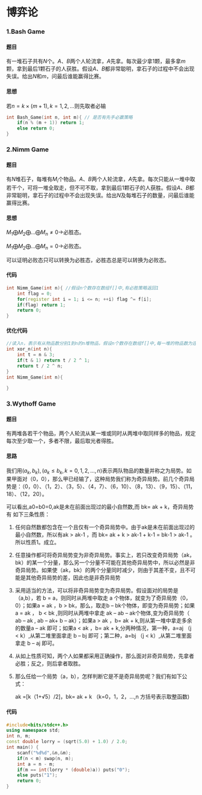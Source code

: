 # 博弈论

### 1.Bash Game

#### 题目

有一堆石子共有$N$个。$A、B$两个人轮流拿，$A$先拿。每次最少拿$1$颗，最多拿$m$颗，拿到最后$1$颗石子的人获胜。假设$A、B$都非常聪明，拿石子的过程中不会出现失误。给出$N$和$m$，问最后谁能赢得比赛。

#### 思想

若$n=k\times (m+1),k=1,2,\dots$则先取者必输

```C++
int Bash_Game(int n, int m){ // 是否有先手必赢策略
    if(n % (m + 1)) return 1;
    else return 0;
}
```



### 2.Nimm Game

#### 题目

有$N$堆石子，每堆有$M_i$个物品。$A、B$两个人轮流拿，$A$先拿。每次只能从一堆中取若干个，可将一堆全取走，但不可不取，拿到最后$1$颗石子的人获胜。假设$A、B$都非常聪明，拿石子的过程中不会出现失误。给出$N$及每堆石子的数量，问最后谁能赢得比赛。

#### 思想

$M_1\bigoplus M_2\bigoplus\dots \bigoplus M_n\neq0\to$必胜态。

$M_1\bigoplus M_2\bigoplus\dots \bigoplus M_n=0\to$必败态。

可以证明必败态只可以转换为必胜态，必胜态总是可以转换为必败态。

#### 代码

```C++
int Nimm_Game(int n){ //假设n个数存在数组f[]中,有必胜策略返回1
    int flag = 0;
    for(register int i = 1; i <= n; ++i) flag ^= f[i];
    if(flag) return 1;
    return 0;
}
```

#### 优化代码

```C++
//读入n，表示有从物品数分别1到n的n堆物品，假设n个数存在数组f[]中,每一堆的物品数为连续的整数
int xor_n(int n){
    int t = n & 3;
    if(t & 1) return t / 2 ^ 1;
    return t / 2 ^ n;
}
int Nimm_Game(int n){
    
}
```



### 3.Wythoff Game

#### 题目

有两堆各若干个物品，两个人轮流从某一堆或同时从两堆中取同样多的物品，规定每次至少取一个，多者不限，最后取光者得胜。

#### 思路

我们用$(a_k,b_k),(a_k\le b_k,k=0,1,2,\dots,n)$表示两队物品的数量并称之为局势。如果甲面对（0，0），那么甲已经输了，这种局势我们称为奇异局势。前几个奇异局势是：（0，0）、（1，2）、（3，5）、（4，7）、（6，10）、（8，13）、（9，15）、（11，18）、（12，20）。

 可以看出,a0=b0=0,ak是未在前面出现过的最小自然数,而 bk= ak + k，奇异局势有
如下三条性质：

1. 任何自然数都包含在一个且仅有一个奇异局势中。由于ak是未在前面出现过的最小自然数，所以有ak > ak-1 ，而 bk= ak + k > ak-1 + k-1 = bk-1 > ak-1 。所以性质1。成立。

2. 任意操作都可将奇异局势变为非奇异局势。事实上，若只改变奇异局势（ak，bk）的某一个分量，那么另一个分量不可能在其他奇异局势中，所以必然是非奇异局势。如果使（ak，bk）的两个分量同时减少，则由于其差不变，且不可能是其他奇异局势的差，因此也是非奇异局势

3. 采用适当的方法，可以将非奇异局势变为奇异局势。假设面对的局势是（a,b），若 b = a，则同时从两堆中取走 a 个物体，就变为了奇异局势（0，0）；如果a = ak ，b > bk，那么，取走b – bk个物体，即变为奇异局势；如果 a = ak ， b < bk ,则同时从两堆中拿走 ak – ab – ak个物体,变为奇异局势（ ab – ak , ab – ak+ b – ak）；如果a > ak ，b= ak + k,则从第一堆中拿走多余的数量a – ak 即可；如果a < ak ，b= ak + k,分两种情况，第一种，a=aj （j < k）,从第二堆里面拿走 b – bj 即可；第二种，a=bj （j < k）,从第二堆里面拿走 b – aj 即可。

4.  从如上性质可知，两个人如果都采用正确操作，那么面对非奇异局势，先拿者必胜；反之，则后拿者取胜。

5.  那么任给一个局势（a，b），怎样判断它是不是奇异局势呢？我们有如下公式：

    ak =[k（1+√5）/2]，bk= ak + k （k=0，1，2，…,n 方括号表示取整函数)

#### 代码

```C++
#include<bits/stdc++.h>
using namespace std;
int n, m;
const double lorry = (sqrt(5.0) + 1.0) / 2.0;
int main() {
    scanf("%d%d",&n,&m);
    if(n < m) swap(n, m);
    int a = n - m;
    if(m == int(lorry * (double)a)) puts("0");
    else puts("1");
    return 0;
}
```

